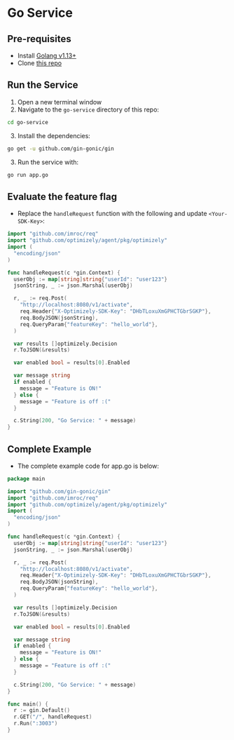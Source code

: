 # Go Service

## Pre-requisites
- Install [Golang v1.13+](https://golang.org/dl/)
- Clone [this repo](https://github.com/asaschachar/oplty-in-microservice-example)

## Run the Service
1. Open a new terminal window
2. Navigate to the `go-service` directory of this repo:
```bash
cd go-service
```
3. Install the dependencies:
```bash
go get -u github.com/gin-gonic/gin
```

3. Run the service with:
```bash
go run app.go
```

## Evaluate the feature flag
- Replace the `handleRequest` function with the following and update `<Your-SDK-Key>`:
```go
import "github.com/imroc/req"
import "github.com/optimizely/agent/pkg/optimizely"
import (
  "encoding/json"
)

func handleRequest(c *gin.Context) {
  userObj := map[string]string{"userId": "user123"}
  jsonString, _ := json.Marshal(userObj)

  r, _ := req.Post(
    "http://localhost:8080/v1/activate",
    req.Header{"X-Optimizely-SDK-Key": "DHbTLoxuXmGPHCTGbrSGKP"},
    req.BodyJSON(jsonString),
    req.QueryParam{"featureKey": "hello_world"},
  )

  var results []optimizely.Decision
  r.ToJSON(&results)

  var enabled bool = results[0].Enabled

  var message string
  if enabled {
    message = "Feature is ON!"
  } else {
    message = "Feature is off :("
  }

  c.String(200, "Go Service: " + message)
}
```

## Complete Example
- The complete example code for app.go is below:
```go
package main

import "github.com/gin-gonic/gin"
import "github.com/imroc/req"
import "github.com/optimizely/agent/pkg/optimizely"
import (
  "encoding/json"
)

func handleRequest(c *gin.Context) {
  userObj := map[string]string{"userId": "user123"}
  jsonString, _ := json.Marshal(userObj)

  r, _ := req.Post(
    "http://localhost:8080/v1/activate",
    req.Header{"X-Optimizely-SDK-Key": "DHbTLoxuXmGPHCTGbrSGKP"},
    req.BodyJSON(jsonString),
    req.QueryParam{"featureKey": "hello_world"},
  )

  var results []optimizely.Decision
  r.ToJSON(&results)

  var enabled bool = results[0].Enabled

  var message string
  if enabled {
    message = "Feature is ON!"
  } else {
    message = "Feature is off :("
  }

  c.String(200, "Go Service: " + message)
}

func main() {
  r := gin.Default()
  r.GET("/", handleRequest)
  r.Run(":3003")
}
```
